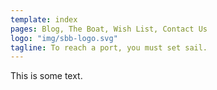 ```yaml
---
template: index
pages: Blog, The Boat, Wish List, Contact Us
logo: "img/sbb-logo.svg"
tagline: To reach a port, you must set sail.
---
```

This is some text.

